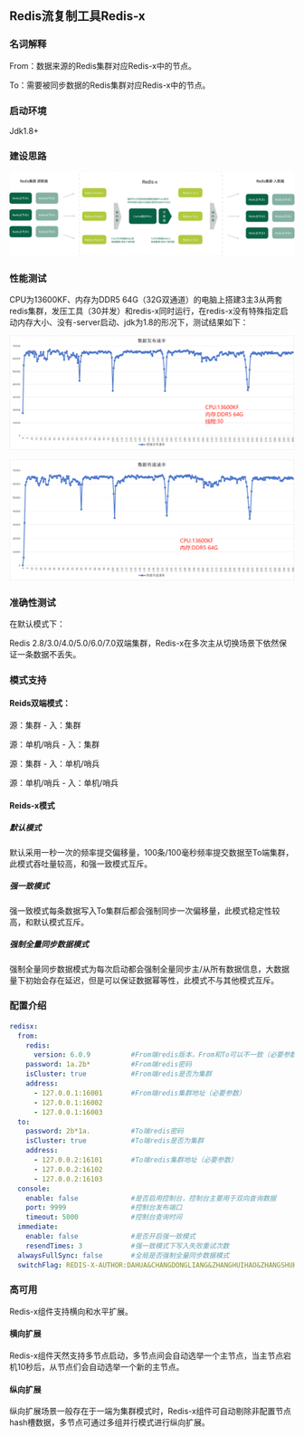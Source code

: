 ## Redis流复制工具Redis-x

### 名词解释

From：数据来源的Redis集群对应Redis-x中的节点。

To：需要被同步数据的Redis集群对应Redis-x中的节点。

### 启动环境

Jdk1.8+

### 建设思路

![](images\redis-x.png)

### 性能测试

CPU为13600KF、内存为DDR5 64G（32G双通道）的电脑上搭建3主3从两套redis集群，发压工具（30并发）和redis-x同时运行，在redis-x没有特殊指定启动内存大小、没有-server启动、jdk为1.8的形况下，测试结果如下：

![](images\sendtest.png)

![](images\recvtest.png)

### 准确性测试

在默认模式下：

Redis 2.8/3.0/4.0/5.0/6.0/7.0双端集群，Redis-x在多次主从切换场景下依然保证一条数据不丢失。

### 模式支持

#### Reids双端模式：

源：集群 - 入：集群

源：单机/哨兵 - 入：集群

源：集群 - 入：单机/哨兵

源：单机/哨兵 - 入：单机/哨兵

#### Reids-x模式

##### 默认模式

默认采用一秒一次的频率提交偏移量，100条/100毫秒频率提交数据至To端集群，此模式吞吐量较高，和强一致模式互斥。

##### 强一致模式

强一致模式每条数据写入To集群后都会强制同步一次偏移量，此模式稳定性较高，和默认模式互斥。

##### 强制全量同步数据模式

强制全量同步数据模式为每次启动都会强制全量同步主/从所有数据信息，大数据量下初始会存在延迟，但是可以保证数据幂等性，此模式不与其他模式互斥。

### 配置介绍

```yaml
redisx:         
  from:
  	redis:
      version: 6.0.9          #From端redis版本，From和To可以不一致（必要参数）
    password: 1a.2b*          #From端redis密码
    isCluster: true           #From端redis是否为集群
    address:
      - 127.0.0.1:16001       #From端redis集群地址（必要参数）
      - 127.0.0.1:16002
      - 127.0.0.1:16003
  to:
    password: 2b*1a.          #To端redis密码
    isCluster: true           #To端redis是否为集群
    address:
      - 127.0.0.2:16101       #To端redis集群地址（必要参数）
      - 127.0.0.2:16102
      - 127.0.0.2:16103
  console:
    enable: false             #是否启用控制台，控制台主要用于双向查询数据
    port: 9999                #控制台发布端口
    timeout: 5000             #控制台查询时间
  immediate:                  
    enable: false             #是否开启强一致模式
    resendTimes: 3            #强一致模式下写入失败重试次数
  alwaysFullSync: false       #全局是否强制全量同步数据模式
  switchFlag: REDIS-X-AUTHOR:DAHUA&CHANGDONGLIANG&ZHANGHUIHAO&ZHANGSHUHAN      #redis-x主从切换标志，在纵向扩展时需要配置
```

### 高可用

Redis-x组件支持横向和水平扩展。

#### 横向扩展

Redis-x组件天然支持多节点启动，多节点间会自动选举一个主节点，当主节点宕机10秒后，从节点们会自动选举一个新的主节点。

#### 纵向扩展

纵向扩展场景一般存在于一端为集群模式时，Redis-x组件可自动剔除非配置节点hash槽数据，多节点可通过多组并行模式进行纵向扩展。